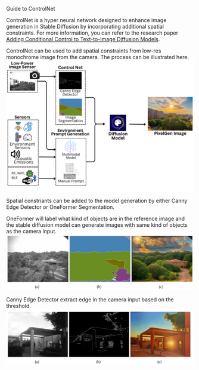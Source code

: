 Guide to ControlNet

ControlNet is a hyper neural network designed to enhance image generation in Stable Diffusion by incorporating additional spatial constraints. For more information, you can refer to the research paper [Adding Conditional Control to Text-to-Image Diffusion Models](https://arxiv.org/abs/2302.05543).

ControlNet can be used to add spatial constraints from low-res monochrome image from the camera. The process can be 
illustrated here.
![arch](../../assets/arch.png)

Spatial constriants can be added to the model generation by either Canny Edge Detector or OneFormer Segmentation.

OneFormer will label what kind of objects are in the reference image and the stable diffusion model can generate images with same kind of objects as the camera input.
![seg](../../assets/OneFormer.png)

Canny Edge Detector extract edge in the camera input based on the threshold.
![canny](../../assets/Canny_Edge.png)